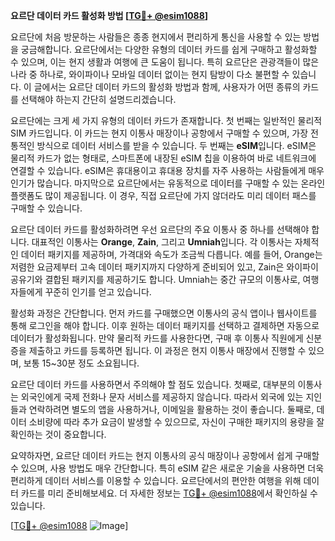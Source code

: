 **요르단 데이터 카드 활성화 방법 [[TG💪+ @esim1088](https://t.me/s/esim1088)]**

요르단에 처음 방문하는 사람들은 종종 현지에서 편리하게 통신을 사용할 수 있는 방법을 궁금해합니다. 요르단에서는 다양한 유형의 데이터 카드를 쉽게 구매하고 활성화할 수 있으며, 이는 현지 생활과 여행에 큰 도움이 됩니다. 특히 요르단은 관광객들이 많은 나라 중 하나로, 와이파이나 모바일 데이터 없이는 현지 탐방이 다소 불편할 수 있습니다. 이 글에서는 요르단 데이터 카드의 활성화 방법과 함께, 사용자가 어떤 종류의 카드를 선택해야 하는지 간단히 설명드리겠습니다.

요르단에는 크게 세 가지 유형의 데이터 카드가 존재합니다. 첫 번째는 일반적인 물리적 SIM 카드입니다. 이 카드는 현지 이통사 매장이나 공항에서 구매할 수 있으며, 가장 전통적인 방식으로 데이터 서비스를 받을 수 있습니다. 두 번째는 **eSIM**입니다. eSIM은 물리적 카드가 없는 형태로, 스마트폰에 내장된 eSIM 칩을 이용하여 바로 네트워크에 연결할 수 있습니다. eSIM은 휴대용이고 휴대용 장치를 자주 사용하는 사람들에게 매우 인기가 많습니다. 마지막으로 요르단에서는 유동적으로 데이터를 구매할 수 있는 온라인 플랫폼도 많이 제공됩니다. 이 경우, 직접 요르단에 가지 않더라도 미리 데이터 패스를 구매할 수 있습니다.

요르단 데이터 카드를 활성화하려면 우선 요르단의 주요 이통사 중 하나를 선택해야 합니다. 대표적인 이통사는 **Orange**, **Zain**, 그리고 **Umniah**입니다. 각 이통사는 자체적인 데이터 패키지를 제공하며, 가격대와 속도가 조금씩 다릅니다. 예를 들어, Orange는 저렴한 요금제부터 고속 데이터 패키지까지 다양하게 준비되어 있고, Zain은 와이파이 공유기와 결합된 패키지를 제공하기도 합니다. Umniah는 중간 규모의 이통사로, 여행자들에게 꾸준히 인기를 얻고 있습니다.

활성화 과정은 간단합니다. 먼저 카드를 구매했으면 이통사의 공식 앱이나 웹사이트를 통해 로그인을 해야 합니다. 이후 원하는 데이터 패키지를 선택하고 결제하면 자동으로 데이터가 활성화됩니다. 만약 물리적 카드를 사용한다면, 구매 후 이통사 직원에게 신분증을 제출하고 카드를 등록하면 됩니다. 이 과정은 현지 이통사 매장에서 진행할 수 있으며, 보통 15~30분 정도 소요됩니다.

요르단 데이터 카드를 사용하면서 주의해야 할 점도 있습니다. 첫째로, 대부분의 이통사는 외국인에게 국제 전화나 문자 서비스를 제공하지 않습니다. 따라서 외국에 있는 지인들과 연락하려면 별도의 앱을 사용하거나, 이메일을 활용하는 것이 좋습니다. 둘째로, 데이터 소비량에 따라 추가 요금이 발생할 수 있으므로, 자신이 구매한 패키지의 용량을 잘 확인하는 것이 중요합니다.

요약하자면, 요르단 데이터 카드는 현지 이통사의 공식 매장이나 공항에서 쉽게 구매할 수 있으며, 사용 방법도 매우 간단합니다. 특히 eSIM 같은 새로운 기술을 사용하면 더욱 편리하게 데이터 서비스를 이용할 수 있습니다. 요르단에서의 편안한 여행을 위해 데이터 카드를 미리 준비해보세요. 더 자세한 정보는 [TG💪+ @esim1088](https://t.me/s/esim1088)에서 확인하실 수 있습니다.

[[TG💪+ @esim1088](https://t.me/s/esim1088) ![Image](https://i.postimg.cc/Y0z9fWf4/image.png)]
